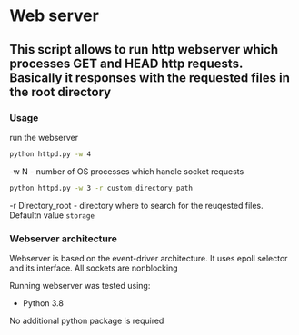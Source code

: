 # Web server

This script allows to run http webserver which processes GET and HEAD http requests. Basically it responses with the requested files in the root directory
--------

### Usage

run the webserver
```bash
python httpd.py -w 4
```
-w N - number of OS processes which handle socket requests
```bash
python httpd.py -w 3 -r custom_directory_path
```
-r Directory_root - directory where to search for the reuqested files. Defaultn value `storage`

### Webserver architecture

Webserver is based on the event-driver architecture. It uses epoll selector and its interface. All sockets are nonblocking

Running webserver was tested using:
- Python 3.8

No additional python package is required
